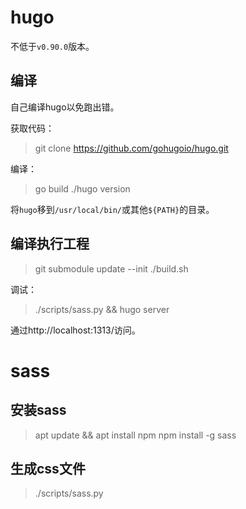# hugo

不低于`v0.90.0`版本。

## 编译

自己编译hugo以免跑出错。

获取代码：
> git clone https://github.com/gohugoio/hugo.git

编译：
> go build
> ./hugo version

将`hugo`移到`/usr/local/bin/`或其他`${PATH}`的目录。

## 编译执行工程

> git submodule update --init
> ./build.sh

调试：
> ./scripts/sass.py && hugo server

通过http://localhost:1313/访问。

# sass

## 安装sass

> apt update && apt install npm
> npm install -g sass

## 生成css文件
> ./scripts/sass.py
